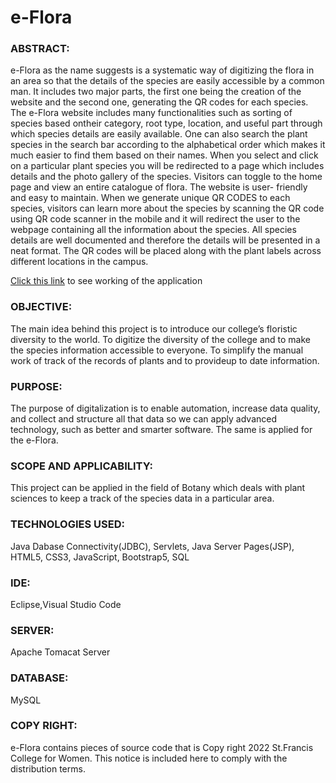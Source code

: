# e-Flora 

### ABSTRACT:<br>
e-Flora as the name suggests is a systematic way of digitizing the flora in an area so that the details of the species are easily accessible by a common man. It includes two major parts, the first one being the creation of the website and the second one, generating the QR codes for each species. The e-Flora website includes many functionalities such as sorting of species based ontheir category, root type, location, and useful part through which species details are easily available. One can also search the plant species in the search bar according to the alphabetical order which makes it much easier to find them based on their names. When you select and click on a particular plant species you will be redirected to a page which includes details and the photo gallery of the species. Visitors can toggle to the home page and view an entire catalogue of flora. The website is user- friendly and easy to maintain. When we generate unique QR CODES to each species, visitors can learn more about the species by scanning the QR code using QR code scanner in the mobile and it will redirect the user to the webpage containing all the information about the species. All species details are well documented and therefore the details will be presented in a neat format. The QR codes will be placed along with the plant labels across different locations in the campus.

[Click this link](https://drive.google.com/file/d/1D0CquW0RQCZzqQIgc7o8V7wevL9Qkios/view?usp=sharing) to see working of the application

### OBJECTIVE: <br>
The main idea behind this project is to introduce our college’s floristic diversity to the world.
To digitize the diversity of the college and to make the species information accessible to everyone.
To simplify the manual work of track of the records of plants and to provideup to date information.

### PURPOSE: <br>
The purpose of digitalization is to enable automation, increase data quality, and collect and structure all that data so we can apply advanced technology, such as better and smarter software. The same is applied for the e-Flora.

### SCOPE AND APPLICABILITY: <br>
This project can be applied in the field of Botany which deals with plant sciences to keep a track of the species data in a particular area.

### TECHNOLOGIES USED: <br>
Java Dabase Connectivity(JDBC), Servlets, Java Server Pages(JSP), HTML5, CSS3, JavaScript, Bootstrap5, SQL

### IDE: <br>
Eclipse,Visual Studio Code

### SERVER: <br>
Apache Tomacat Server

### DATABASE: <br>
MySQL

### COPY RIGHT: <br>
e-Flora contains pieces of source code that is Copy right 2022 St.Francis College for Women. This notice is included here to comply with the distribution terms.
